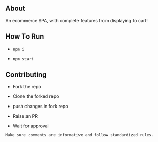## About
An ecommerce SPA, with complete features from displaying to cart! 

## How To Run

- `npm i`

- `npm start`

## Contributing

- Fork the repo

- Clone the forked repo

- push changes in fork repo

- Raise an PR

- Wait for approval

`Make sure comments are informative and follow standardized rules.`